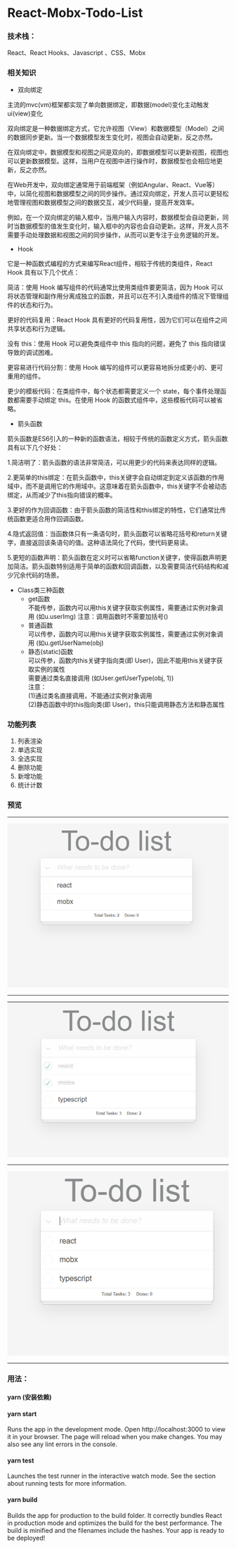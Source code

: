 # React-Mobx-Todo-List
### 技术栈：

React、React Hooks、Javascript 、CSS、Mobx

### 相关知识

- 双向绑定

主流的mvc(vm)框架都实现了单向数据绑定，即数据(model)变化主动触发ui(view)变化

双向绑定是一种数据绑定方式，它允许视图（View）和数据模型（Model）之间的数据同步更新。当一个数据模型发生变化时，视图会自动更新，反之亦然。

在双向绑定中，数据模型和视图之间是双向的，即数据模型可以更新视图，视图也可以更新数据模型。这样，当用户在视图中进行操作时，数据模型也会相应地更新，反之亦然。

在Web开发中，双向绑定通常用于前端框架（例如Angular、React、Vue等）中，以简化视图和数据模型之间的同步操作。通过双向绑定，开发人员可以更轻松地管理视图和数据模型之间的数据交互，减少代码量，提高开发效率。

例如，在一个双向绑定的输入框中，当用户输入内容时，数据模型会自动更新，同时当数据模型的值发生变化时，输入框中的内容也会自动更新。这样，开发人员不需要手动处理数据和视图之间的同步操作，从而可以更专注于业务逻辑的开发。

- Hook

它是一种函数式编程的方式来编写React组件，相较于传统的类组件，React Hook 具有以下几个优点：

简洁：使用 Hook 编写组件的代码通常比使用类组件要更简洁，因为 Hook 可以将状态管理和副作用分离成独立的函数，并且可以在不引入类组件的情况下管理组件的状态和行为。

更好的代码复用：React Hook 具有更好的代码复用性，因为它们可以在组件之间共享状态和行为逻辑。

没有 this：使用 Hook 可以避免类组件中 this 指向的问题，避免了 this 指向错误导致的调试困难。

更容易进行代码分割：使用 Hook 编写的组件可以更容易地拆分成更小的、更可重用的组件。

更少的模板代码：在类组件中，每个状态都需要定义一个 state，每个事件处理函数都需要手动绑定 this。在使用 Hook 的函数式组件中，这些模板代码可以被省略。

- 箭头函数

箭头函数是ES6引入的一种新的函数语法，相较于传统的函数定义方式，箭头函数具有以下几个好处：

1.简洁明了：箭头函数的语法非常简洁，可以用更少的代码来表达同样的逻辑。

2.更简单的this绑定：在箭头函数中，this关键字会自动绑定到定义该函数的作用域中，而不是调用它的作用域中。这意味着在箭头函数中，this关键字不会被动态绑定，从而减少了this指向错误的概率。

3.更好的作为回调函数：由于箭头函数的简洁性和this绑定的特性，它们通常比传统函数更适合用作回调函数。

4.隐式返回值：当函数体只有一条语句时，箭头函数可以省略花括号和return关键字，直接返回该条语句的值。这种语法简化了代码，使代码更易读。

5.更短的函数声明：箭头函数在定义时可以省略function关键字，使得函数声明更加简洁。箭头函数特别适用于简单的函数和回调函数，以及需要简洁代码结构和减少冗余代码的场景。

- Class类三种函数
  - get函数<br>
    不能传参，函数内可以用this关键字获取实例属性，需要通过实例对象调用 (如u.userImg)
    注意：调用函数时不需要加括号()
  - 普通函数  
    可以传参，函数内可以用this关键字获取实例属性，需要通过实例对象调用 (如u.getUserName(obj)
  - 静态(static)函数<br>
    可以传参，函数内this关键字指向类(即 User)，因此不能用this关键字获取实例的属性<br>
    需要通过类名直接调用 (如User.getUserType(obj, 1))<br>
    注意：<br>
         (1)通过类名直接调用，不能通过实例对象调用<br>
         (2)静态函数中的this指向类(即 User)，this只能调用静态方法和静态属性

### 功能列表

1. 列表渲染
2. 单选实现
3. 全选实现
4. 删除功能
5. 新增功能
6. 统计计数

### 预览

<hr>


![](React-Mobx-Todo-List/preview/1.png)

<hr>


![](React-Mobx-Todo-List/preview/2.png)

<hr>


![](React-Mobx-Todo-List/preview/3.png)

<hr>


### 用法：

#### yarn (安装依赖)

#### yarn start

Runs the app in the development mode.
Open http://localhost:3000 to view it in your browser. The page will reload when you make changes. You may also see any lint errors in the console.

#### yarn test

Launches the test runner in the interactive watch mode. See the section about running tests for more information.

#### yarn build

Builds the app for production to the build folder.
It correctly bundles React in production mode and optimizes the build for the best performance.
The build is minified and the filenames include the hashes.
Your app is ready to be deployed!
